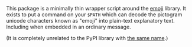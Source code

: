 
This package is a minimally thin wrapper script around the
[emoji](https://pypi.org/project/emoji/)
library.
It exists to put a command on your `$PATH` which can decode
the pictogram unicode characters known as "emoji" into
plain-text explanatory text.
Including when embedded in an ordinary message.

(It is completely unrelated to the PyPI library with
[the same name](https://pypi.org/project/demoji/).)
